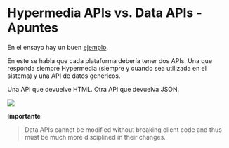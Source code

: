 # Hypermedia APIs vs. Data APIs - Apuntes
En el ensayo hay un buen [ejemplo](https://htmx.org/essays/hypermedia-apis-vs-data-apis/).

En este se habla que cada plataforma debería tener dos APIs. Una que responda siempre Hypermedia (siempre y cuando sea utilizada en el sistema) y una API de datos genéricos.

Una API que devuelve HTML. Otra API que devuelva JSON.

![](https://paper-attachments.dropboxusercontent.com/s_FD3FDC5B715E2515D3D74C342F0E2F6DCD7272807E20F6892D3C44A1D900A5DC_1699973155593_imagen.png)


**Importante**

> Data APIs cannot be modified without breaking client code and thus must be much more disciplined in their changes.


